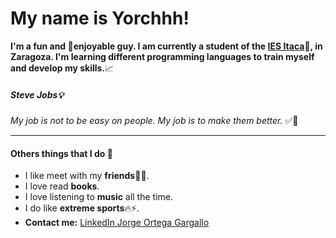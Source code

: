 # My name is Yorchhh!

**I'm a fun and :tada:enjoyable guy. I am currently a student of the **[IES Itaca](https://www.e-itaca.es/):memo:**, in Zaragoza. I'm learning different programming languages to train myself and develop my skills.**:chart_with_upwards_trend:


##### Steve Jobs:bulb:
*My job is not to be easy on people. My job is to make them better.*  :white_check_mark::rocket:


___
#### Others things that I do :triangular_flag_on_post:

- I like meet with my **friends**:beers::speech_balloon:.
- I love read **books**.
- I love listening to **music** all the time.
- I do like **extreme sports**:fire::zap:.
- **Contact me:** [LinkedIn Jorge Ortega Gargallo](https://www.linkedin.com/in/jorge-ortega-gargallo-508a26204)


